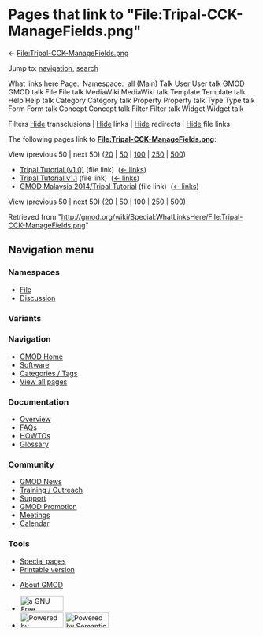 <div id="mw-page-base" class="noprint">

</div>

<div id="mw-head-base" class="noprint">

</div>

<div id="content" class="mw-body" role="main">

<span id="top"></span>

<div id="mw-js-message" style="display:none;">

</div>



# <span dir="auto">Pages that link to "File:Tripal-CCK-ManageFields.png"</span>

<div id="bodyContent">

<div id="contentSub">

←
[File:Tripal-CCK-ManageFields.png](/wiki/File:Tripal-CCK-ManageFields.png "File:Tripal-CCK-ManageFields.png")

</div>

<div id="jump-to-nav" class="mw-jump">

Jump to: [navigation](#mw-navigation), [search](#p-search)

</div>

<div id="mw-content-text">

What links here Page:  Namespace:  all (Main) Talk User User talk GMOD
GMOD talk File File talk MediaWiki MediaWiki talk Template Template talk
Help Help talk Category Category talk Property Property talk Type Type
talk Form Form talk Concept Concept talk Filter Filter talk Widget
Widget talk

Filters
[Hide](/mediawiki/index.php?title=Special:WhatLinksHere/File:Tripal-CCK-ManageFields.png&hidetrans=1 "Special:WhatLinksHere/File:Tripal-CCK-ManageFields.png")
transclusions \|
[Hide](/mediawiki/index.php?title=Special:WhatLinksHere/File:Tripal-CCK-ManageFields.png&hidelinks=1 "Special:WhatLinksHere/File:Tripal-CCK-ManageFields.png")
links \|
[Hide](/mediawiki/index.php?title=Special:WhatLinksHere/File:Tripal-CCK-ManageFields.png&hideredirs=1 "Special:WhatLinksHere/File:Tripal-CCK-ManageFields.png")
redirects \|
[Hide](/mediawiki/index.php?title=Special:WhatLinksHere/File:Tripal-CCK-ManageFields.png&hideimages=1 "Special:WhatLinksHere/File:Tripal-CCK-ManageFields.png")
file links

The following pages link to
**[File:Tripal-CCK-ManageFields.png](/wiki/File:Tripal-CCK-ManageFields.png "File:Tripal-CCK-ManageFields.png")**:

View (previous 50 \| next 50)
([20](/mediawiki/index.php?title=Special:WhatLinksHere/File:Tripal-CCK-ManageFields.png&limit=20 "Special:WhatLinksHere/File:Tripal-CCK-ManageFields.png")
\|
[50](/mediawiki/index.php?title=Special:WhatLinksHere/File:Tripal-CCK-ManageFields.png&limit=50 "Special:WhatLinksHere/File:Tripal-CCK-ManageFields.png")
\|
[100](/mediawiki/index.php?title=Special:WhatLinksHere/File:Tripal-CCK-ManageFields.png&limit=100 "Special:WhatLinksHere/File:Tripal-CCK-ManageFields.png")
\|
[250](/mediawiki/index.php?title=Special:WhatLinksHere/File:Tripal-CCK-ManageFields.png&limit=250 "Special:WhatLinksHere/File:Tripal-CCK-ManageFields.png")
\|
[500](/mediawiki/index.php?title=Special:WhatLinksHere/File:Tripal-CCK-ManageFields.png&limit=500 "Special:WhatLinksHere/File:Tripal-CCK-ManageFields.png"))

- [Tripal Tutorial
  (v1.0)](/wiki/Tripal_Tutorial_(v1.0) "Tripal Tutorial (v1.0)") (file
  link) ‎ <span class="mw-whatlinkshere-tools">([←
  links](/mediawiki/index.php?title=Special:WhatLinksHere&target=Tripal+Tutorial+%28v1.0%29 "Special:WhatLinksHere"))</span>
- [Tripal Tutorial
  v1.1](/wiki/Tripal_Tutorial_v1.1 "Tripal Tutorial v1.1") (file link) ‎
  <span class="mw-whatlinkshere-tools">([←
  links](/mediawiki/index.php?title=Special:WhatLinksHere&target=Tripal+Tutorial+v1.1 "Special:WhatLinksHere"))</span>
- [GMOD Malaysia 2014/Tripal
  Tutorial](/wiki/GMOD_Malaysia_2014/Tripal_Tutorial "GMOD Malaysia 2014/Tripal Tutorial")
  (file link) ‎ <span class="mw-whatlinkshere-tools">([←
  links](/mediawiki/index.php?title=Special:WhatLinksHere&target=GMOD+Malaysia+2014%2FTripal+Tutorial "Special:WhatLinksHere"))</span>

View (previous 50 \| next 50)
([20](/mediawiki/index.php?title=Special:WhatLinksHere/File:Tripal-CCK-ManageFields.png&limit=20 "Special:WhatLinksHere/File:Tripal-CCK-ManageFields.png")
\|
[50](/mediawiki/index.php?title=Special:WhatLinksHere/File:Tripal-CCK-ManageFields.png&limit=50 "Special:WhatLinksHere/File:Tripal-CCK-ManageFields.png")
\|
[100](/mediawiki/index.php?title=Special:WhatLinksHere/File:Tripal-CCK-ManageFields.png&limit=100 "Special:WhatLinksHere/File:Tripal-CCK-ManageFields.png")
\|
[250](/mediawiki/index.php?title=Special:WhatLinksHere/File:Tripal-CCK-ManageFields.png&limit=250 "Special:WhatLinksHere/File:Tripal-CCK-ManageFields.png")
\|
[500](/mediawiki/index.php?title=Special:WhatLinksHere/File:Tripal-CCK-ManageFields.png&limit=500 "Special:WhatLinksHere/File:Tripal-CCK-ManageFields.png"))

</div>

<div class="printfooter">

Retrieved from
"<http://gmod.org/wiki/Special:WhatLinksHere/File:Tripal-CCK-ManageFields.png>"

</div>

<div id="catlinks" class="catlinks catlinks-allhidden">

</div>

<div class="visualClear">

</div>

</div>

</div>

<div id="mw-navigation">

## Navigation menu

<div id="mw-head">



<div id="left-navigation">

<div id="p-namespaces" class="vectorTabs" role="navigation"
aria-labelledby="p-namespaces-label">

### Namespaces

- <span id="ca-nstab-image"><a href="/wiki/File:Tripal-CCK-ManageFields.png" accesskey="c"
  title="View the file page [c]">File</a></span>
- <span id="ca-talk"><a
  href="/mediawiki/index.php?title=File_talk:Tripal-CCK-ManageFields.png&amp;action=edit&amp;redlink=1"
  accesskey="t"
  title="Discussion about the content page [t]">Discussion</a></span>

</div>

<div id="p-variants" class="vectorMenu emptyPortlet" role="navigation"
aria-labelledby="p-variants-label">

### 

### Variants[](#)

<div class="menu">

</div>

</div>

</div>

<div id="right-navigation">





</div>



</div>

</div>

</div>

<div id="mw-panel">

<div id="p-logo" role="banner">

<a href="/wiki/Main_Page"
style="background-image: url(http://gmod.org/images/GMOD-cogs.png);"
title="Visit the main page"></a>

</div>

<div id="p-Navigation" class="portal" role="navigation"
aria-labelledby="p-Navigation-label">

### Navigation

<div class="body">

- <span id="n-GMOD-Home">[GMOD Home](/wiki/Main_Page)</span>
- <span id="n-Software">[Software](/wiki/GMOD_Components)</span>
- <span id="n-Categories-.2F-Tags">[Categories /
  Tags](/wiki/Categories)</span>
- <span id="n-View-all-pages">[View all
  pages](/wiki/Special:AllPages)</span>

</div>

</div>

<div id="p-Documentation" class="portal" role="navigation"
aria-labelledby="p-Documentation-label">

### Documentation

<div class="body">

- <span id="n-Overview">[Overview](/wiki/Overview)</span>
- <span id="n-FAQs">[FAQs](/wiki/Category:FAQ)</span>
- <span id="n-HOWTOs">[HOWTOs](/wiki/Category:HOWTO)</span>
- <span id="n-Glossary">[Glossary](/wiki/Glossary)</span>

</div>

</div>

<div id="p-Community" class="portal" role="navigation"
aria-labelledby="p-Community-label">

### Community

<div class="body">

- <span id="n-GMOD-News">[GMOD News](/wiki/GMOD_News)</span>
- <span id="n-Training-.2F-Outreach">[Training /
  Outreach](/wiki/Training_and_Outreach)</span>
- <span id="n-Support">[Support](/wiki/Support)</span>
- <span id="n-GMOD-Promotion">[GMOD
  Promotion](/wiki/GMOD_Promotion)</span>
- <span id="n-Meetings">[Meetings](/wiki/Meetings)</span>
- <span id="n-Calendar">[Calendar](/wiki/Calendar)</span>

</div>

</div>

<div id="p-tb" class="portal" role="navigation"
aria-labelledby="p-tb-label">

### Tools

<div class="body">

- <span id="t-specialpages"><a href="/wiki/Special:SpecialPages" accesskey="q"
  title="A list of all special pages [q]">Special pages</a></span>
- <span id="t-print"><a
  href="/mediawiki/index.php?title=Special:WhatLinksHere/File:Tripal-CCK-ManageFields.png&amp;printable=yes"
  rel="alternate" accesskey="p"
  title="Printable version of this page [p]">Printable version</a></span>

</div>

</div>

</div>

</div>

<div id="footer" role="contentinfo">

- <span id="footer-places-about">[About
  GMOD](/wiki/GMOD:About "GMOD:About")</span>

<!-- -->

- <span id="footer-copyrightico">[<img src="http://www.gnu.org/graphics/gfdl-logo-small.png" width="88"
  height="31" alt="a GNU Free Documentation License" />](http://www.gnu.org/licenses/fdl-1.3.html)</span>
- <span id="footer-poweredbyico">[<img src="/mediawiki/skins/common/images/poweredby_mediawiki_88x31.png"
  width="88" height="31" alt="Powered by MediaWiki" />](//www.mediawiki.org/)
  [<img
  src="/mediawiki/extensions/SemanticMediaWiki/includes/../resources/images/smw_button.png"
  width="88" height="31" alt="Powered by Semantic MediaWiki" />](https://www.semantic-mediawiki.org/wiki/Semantic_MediaWiki)</span>

<div style="clear:both">

</div>

</div>
